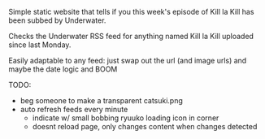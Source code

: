 Simple static website that tells if you this week's episode of Kill la Kill has been subbed by Underwater.

Checks the Underwater RSS feed for anything named Kill la Kill uploaded since last Monday.

Easily adaptable to any feed: just swap out the url (and image urls) and maybe the date logic and BOOM

TODO:

- beg someone to make a transparent catsuki.png
- auto refresh feeds every minute
  - indicate w/ small bobbing ryuuko loading icon in corner
  - doesnt reload page, only changes content when changes detected
